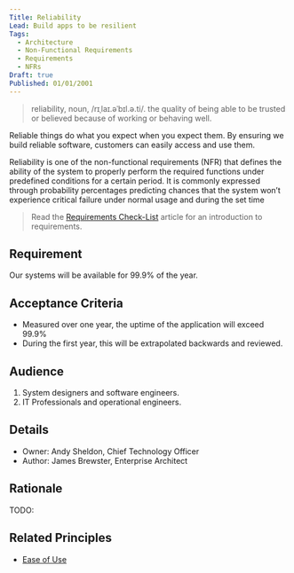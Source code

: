 ```yaml
---
Title: Reliability
Lead: Build apps to be resilient
Tags:
  - Architecture
  - Non-Functional Requirements
  - Requirements
  - NFRs
Draft: true
Published: 01/01/2001
---
```


> reliability, noun, /rɪˌlaɪ.əˈbɪl.ə.ti/. the quality of being able to be trusted or believed because of working or behaving well.

Reliable things do what you expect when you expect them. By ensuring we build reliable software, customers can easily access and use them.

Reliability is one of the non-functional requirements (NFR) that defines the ability of the system to properly perform the required functions under predefined conditions for a certain period. It is commonly expressed through probability percentages predicting chances that the system won’t experience critical failure under normal usage and during the set time

> Read the [Requirements Check-List](xref:requirements-checklist) article for an introduction to requirements.

## Requirement

Our systems will be available for 99.9% of the year.

## Acceptance Criteria

* Measured over one year, the uptime of the application will exceed 99.9%
* During the first year, this will be extrapolated backwards and reviewed.

## Audience

  1. System designers and software engineers.
  2. IT Professionals and operational engineers.

## Details

* Owner: Andy Sheldon, Chief Technology Officer
* Author: James Brewster, Enterprise Architect

## Rationale

TODO:

## Related Principles

* [Ease of Use](xref:ease-of-use)
